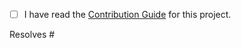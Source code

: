 <!-- Thank you for contributing!
Before we can review your submission, please fill the information below:

Please describe the changes you're making. Include the motivation for these changes, any additional context, and the impact on the project. If your changes are related to any open issues, please link to them here. -->

- [ ] I have read the [Contribution Guide](../CONTRIBUTING.md) for this project.

<!-- Please add the issue number that this PR closes: -->

Resolves #
